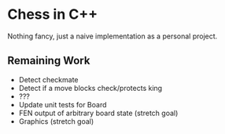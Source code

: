 # Chess in C++

Nothing fancy, just a naive implementation as a personal project.

## Remaining Work
* Detect checkmate
* Detect if a move blocks check/protects king
* ???
* Update unit tests for Board
* FEN output of arbitrary board state (stretch goal)
* Graphics (stretch goal)
